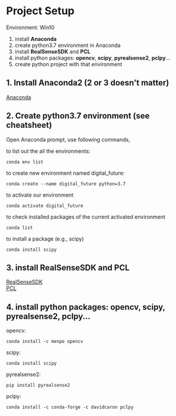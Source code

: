 # Project Setup

Environment: Win10

1. install **Anaconda**
2. create python3.7 environment in Anaconda
3. install **RealSenseSDK** and **PCL**
4. install python packages: **opencv**, **scipy**, **pyrealsense2**, **pclpy**... 
5. create python project with that environment

## 1. Install Anaconda2 (2 or 3 doesn't matter)

[Anaconda](https://www.anaconda.com/products/individual)

## 2. Create python3.7 environment (see cheatsheet)

Open Anaconda prompt, use following commands,

to list out the all the environments:
```
conda env list
```

to create new environment named digital_future:
```
conda create --name digital_future python=3.7
```

to activate our environment
```
conda activate digital_future
```

to check installed packages of the current activated environment
```
conda list
```

to install a package (e.g., scipy)
```
conda install scipy
```


## 3. install RealSenseSDK and PCL

[RealSenseSDK](https://github.com/IntelRealSense/librealsense/releases/download/v2.35.0/Intel.RealSense.SDK-WIN10-2.35.0.1758.exe)  
[PCL](https://github.com/PointCloudLibrary/pcl/releases/download/pcl-1.9.1/PCL-1.9.1-AllInOne-msvc2017-win64.exe)

## 4. install python packages: **opencv**, **scipy**, **pyrealsense2**, **pclpy**...

opencv:
```
conda install -c menpo opencv
```

scipy:
```
conda install scipy
```

pyrealsense2:
```
pip install pyrealsense2
```
 
pclpy:
```
conda install -c conda-forge -c davidcaron pclpy
```


